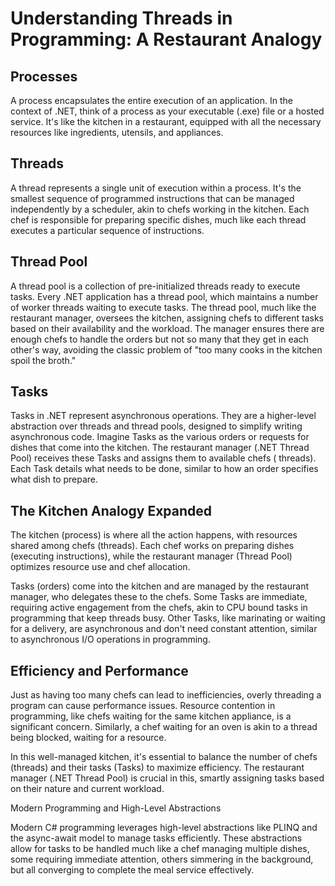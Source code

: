 # Understanding Threads in Programming: A Restaurant Analogy

## Processes

A process encapsulates the entire execution of an application. In the context of .NET, think of a process as your
executable (.exe) file or a hosted service. It's like the kitchen in a restaurant, equipped with all the necessary
resources like ingredients, utensils, and appliances.

## Threads

A thread represents a single unit of execution within a process. It's the smallest sequence of programmed instructions
that can be managed independently by a scheduler, akin to chefs working in the kitchen. Each chef is responsible for
preparing specific dishes, much like each thread executes a particular sequence of instructions.

## Thread Pool

A thread pool is a collection of pre-initialized threads ready to execute tasks. Every .NET application has a thread
pool, which maintains a number of worker threads waiting to execute tasks. The thread pool, much like the restaurant
manager, oversees the kitchen, assigning chefs to different tasks based on their availability and the workload. The
manager ensures there are enough chefs to handle the orders but not so many that they get in each other's way, avoiding
the classic problem of "too many cooks in the kitchen spoil the broth."

## Tasks

Tasks in .NET represent asynchronous operations. They are a higher-level abstraction over threads and thread pools,
designed to simplify writing asynchronous code. Imagine Tasks as the various orders or requests for dishes that come
into the kitchen. The restaurant manager (.NET Thread Pool) receives these Tasks and assigns them to available chefs (
threads). Each Task details what needs to be done, similar to how an order specifies what dish to prepare.

## The Kitchen Analogy Expanded

The kitchen (process) is where all the action happens, with resources shared among chefs (threads). Each chef works on
preparing dishes (executing instructions), while the restaurant manager (Thread Pool) optimizes resource use and chef
allocation.

Tasks (orders) come into the kitchen and are managed by the restaurant manager, who delegates these to the chefs. Some
Tasks are immediate, requiring active engagement from the chefs, akin to CPU bound tasks in programming that keep
threads busy. Other Tasks, like marinating or waiting for a delivery, are asynchronous and don't need constant
attention, similar to asynchronous I/O operations in programming.

## Efficiency and Performance

Just as having too many chefs can lead to inefficiencies, overly threading a program can cause performance issues.
Resource contention in programming, like chefs waiting for the same kitchen appliance, is a significant concern.
Similarly, a chef waiting for an oven is akin to a thread being blocked, waiting for a resource.

In this well-managed kitchen, it's essential to balance the number of chefs (threads) and their tasks (Tasks) to
maximize efficiency. The restaurant manager (.NET Thread Pool) is crucial in this, smartly assigning tasks based on
their nature and current workload.

Modern Programming and High-Level Abstractions

Modern C# programming leverages high-level abstractions like PLINQ and the async-await model to manage tasks
efficiently. These abstractions allow for tasks to be handled much like a chef managing multiple dishes, some requiring
immediate attention, others simmering in the background, but all converging to complete the meal service effectively.